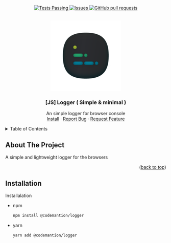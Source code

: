 <div id="top"></div>

<p align="center">
  <a href="https://github.com/codemantion/logger/actions">
    <img alt="Tests Passing" src="https://github.com/codemantion/logger/workflows/CI/badge.svg" />
  </a>
  <a href="https://github.com/codemantion/logger/issues">
    <img alt="Issues" src="https://img.shields.io/github/issues/codemantion/logger?color=0088ff" />
  </a>
  <a href="https://github.com/codemantion/logger/pulls">
    <img alt="GitHub pull requests" src="https://img.shields.io/github/issues-pr/codemantion/logger?color=0088ff" />
  </a>
</p>



<!-- PROJECT LOGO -->
<br />
<div align="center">
  <a href="https://github.com/codemantion/logger">
    <img src="assets/logo.svg" alt="Logo" width="220" height="220">
  </a>

<h3 align="center">[JS] Logger ( Simple & minimal )</h3>

  <p align="center">
    An simple logger for browser console
    <br />
    <a href="#installation">Install</a>
    ·
    <a href="https://github.com/codemantion/logger/issues">Report Bug</a>
    ·
    <a href="https://github.com/codemantion/logger/issues">Request Feature</a>
  </p>
</div>



<!-- TABLE OF CONTENTS -->
<details>
  <summary>Table of Contents</summary>
  <ol>
    <li>
      <a href="#about-the-project">About The Project</a>
    </li>
    <li><a href="#installation">Installation</a></li>
<!--     <li>
      <a href="#usage">Usage</a>
      <ul>
        <li><a href="#logging">logging...</a></li>
        <li><a href="#configurations">Configurations</a></li>
        <li><a href="#configurations">Styles</a></li>
      </ul>
    </li>
    <li><a href="#roadmap">Roadmap</a></li>
    <li><a href="#contributors">Contributors</a></li> -->
  </ol>
</details>



<!-- ABOUT THE PROJECT -->
## About The Project

A simple and lightweight logger for the browsers

<p align="right">(<a href="#top">back to top</a>)</p>



<!-- GETTING STARTED -->
## Installation

Installalation
* npm
  ```sh
  npm install @codemantion/logger
  ```
* yarn
  ```sh
  yarn add @codemantion/logger
  ```